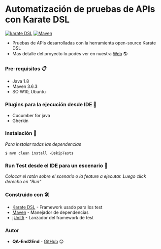 # Automatización de pruebas de APIs con Karate DSL

[![karate DSL](https://img.shields.io/badge/karate%20DSL-v1.0.1-brightgreen)](https://github.com/intuit/karate/tree/v1.0.1)
[![Maven](https://img.shields.io/badge/maven-v3.6.3-blue)](https://maven.apache.org/download.cgi#downloading-apache-maven-3-6-3)

- Pruebas de APIs desarrolladas con la herramienta open-source Karate DSL
- Mas detalle del proyecto lo podes ver en nuestra [Web](https://qaendtoend.com) 🌎

### Pre-requisitos 📋

- Java 1.8
- Maven 3.6.3
- SO W10, Ubuntu

### Plugins para la ejecución desde IDE 🔌

- Cucumber for java
- Gherkin


### Instalación 🔧

_Para instalar todas las dependencias_

```
$ mvn clean install -DskipTests
```


### Run Test desde el IDE para un escenario 📢

_Colocar el ratón sobre el scenario o la feature a ejecutar. Luego click derecho en "Run"_

### Construido con 🛠

* [Karate DSL](https://github.com/intuit/karate/tree/v1.0.1) - Framework usado para los test
* [Maven](https://maven.apache.org/) - Manejador de dependencias
* [jUnit5](https://junit.org/junit5/docs/current/user-guide/#overview) - Lanzador del framework de test

### Autor

* **QA-End2End** - [GitHub](https://github.com/qaendtoend) 😊